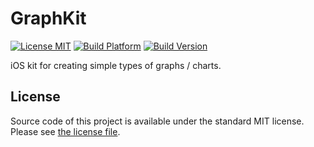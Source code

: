 # GraphKit

[![License MIT](https://go-shields.herokuapp.com/license-MIT-blue.png)](https://github.com/michalkonturek/GraphKit/blob/master/LICENSE)
[![Build Platform](https://cocoapod-badges.herokuapp.com/p/GraphKit/badge.png)](https://github.com/michalkonturek/GraphKit)
[![Build Version](https://cocoapod-badges.herokuapp.com/v/GraphKit/badge.png)](https://github.com/michalkonturek/GraphKit)

iOS kit for creating simple types of graphs / charts.


## License

Source code of this project is available under the standard MIT license. Please see [the license file][LICENSE].

[PODS]:http://cocoapods.org/
[LICENSE]:https://github.com/michalkonturek/MKCharts/blob/master/LICENSE
